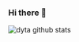 ### Hi there 👋


![dyta github stats](https://github-readme-stats.vercel.app/api?username=dyta&show_icons=true&count_private=true&theme=vue-dark)

